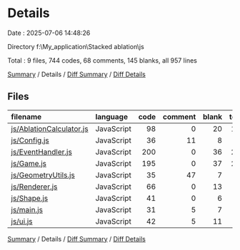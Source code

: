 # Details

Date : 2025-07-06 14:48:26

Directory f:\\My_application\\Stacked ablation\\js

Total : 9 files,  744 codes, 68 comments, 145 blanks, all 957 lines

[Summary](results.md) / Details / [Diff Summary](diff.md) / [Diff Details](diff-details.md)

## Files
| filename | language | code | comment | blank | total |
| :--- | :--- | ---: | ---: | ---: | ---: |
| [js/AblationCalculator.js](/js/AblationCalculator.js) | JavaScript | 98 | 0 | 20 | 118 |
| [js/Config.js](/js/Config.js) | JavaScript | 36 | 11 | 8 | 55 |
| [js/EventHandler.js](/js/EventHandler.js) | JavaScript | 200 | 0 | 36 | 236 |
| [js/Game.js](/js/Game.js) | JavaScript | 195 | 0 | 37 | 232 |
| [js/GeometryUtils.js](/js/GeometryUtils.js) | JavaScript | 35 | 47 | 7 | 89 |
| [js/Renderer.js](/js/Renderer.js) | JavaScript | 66 | 0 | 13 | 79 |
| [js/Shape.js](/js/Shape.js) | JavaScript | 41 | 0 | 6 | 47 |
| [js/main.js](/js/main.js) | JavaScript | 31 | 5 | 7 | 43 |
| [js/ui.js](/js/ui.js) | JavaScript | 42 | 5 | 11 | 58 |

[Summary](results.md) / Details / [Diff Summary](diff.md) / [Diff Details](diff-details.md)